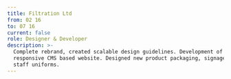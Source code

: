 ```yaml
---
title: Filtration Ltd
from: 02 16
to: 07 16
current: false
role: Designer & Developer
description: >-
  Complete rebrand, created scalable design guidelines. Development of new
  responsive CMS based website. Designed new product packaging, signage and
  staff uniforms.
---
```


